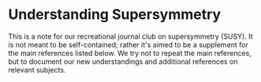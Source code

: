 # Understanding Supersymmetry

This is a note for our recreational journal club on supersymmetry (SUSY). It is not meant to be self-contained; rather it's aimed to be a supplement for the main references listed below. We try not to repeat the main references, but to document our new understandings and additional references on relevant subjects. 
